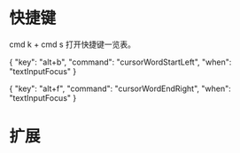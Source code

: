 # 快捷键
cmd k + cmd s  打开快捷键一览表。

{
  "key": "alt+b",
  "command": "cursorWordStartLeft",
  "when": "textInputFocus"
}

{
  "key": "alt+f",
  "command": "cursorWordEndRight",
  "when": "textInputFocus"
}

# 扩展

